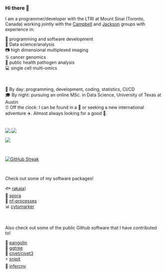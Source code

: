 ### Hi there 👋

I am a programmer/developer with the LTRI at Mount Sinai (Toronto, Canada) working jointly with the [Campbell](https://www.camlab.ca/) and [Jackson](https://www.jacksonlabltri.com/) groups with experience in:

🐍 programming and software development \
📌 Data science/analysis \
📷 high dimensional multiplexed imaging \
♋ cancer genomics \
🐛 public health pathogen analysis \
💻 single cell multi-omics

<br/> 

🔬 By day: programming, development, coding, statistics, CI/CD \
🎓 By night: pursuing an online MSc. in Data Science, University of Texas at Austin \
⏰ Off the clock: I can be found in a 🛶 or seeking a new international adventure ✈️. Almost always looking for a good 🍺. 

<br/> 

<a href="https://github.com/anuraghazra/github-readme-stats">
  <img align="center" src="https://github-readme-stats.vercel.app/api/top-langs/?username=matt-sd-watson&hide_border=true&count_private=true&hide=shell,bash,html,jupyter%20notebook&exclude_repo=uniread,biostatistics_in_r,kitcompare_RNA,annotate_ncov_trees" />
</a>
<a href="https://github.com/anuraghazra/github-readme-stats">
  <img align="center" src="https://github-readme-stats.vercel.app/api?username=matt-sd-watson&count_private=true&hide_border=true&include_all_commits=true" />
</a>

<br/> 

![](https://komarev.com/ghpvc/?username=matt-sd-watson&color=blue&label=Visits)

<br>

[![GitHub Streak](https://streak-stats.demolab.com/?user=matt-sd-watson)](https://git.io/streak-stats)

<br>

Check out some of my software packages!

:fish: [rakaia](https://camlab-bioml.github.io/rakaia-doc)) \
:mushroom: [spora](https://github.com/matt-sd-watson/spora) \
:twisted_rightwards_arrows: [nf-processes](https://github.com/GaitiLab/scRNA-utils) \
:bar_chart: [cytomarker](https://camlab.shinyapps.io/cytomarker)

<br>

Also check out some of the public Github software that I have contributed to!

🦔  [pangolin](https://github.com/cov-lineages/pangolin) \
🌲  [ggtree](https://github.com/YuLab-SMU/ggtree) \
🔎  [civet/civet3](https://github.com/artic-network/civet) \
⚡   [snipit](https://github.com/aineniamh/snipit) \
:signal_strength: [infercnv](https://github.com/broadinstitute/infercnv)
